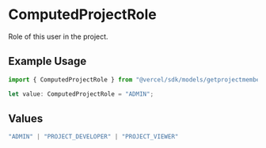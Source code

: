 # ComputedProjectRole

Role of this user in the project.

## Example Usage

```typescript
import { ComputedProjectRole } from "@vercel/sdk/models/getprojectmembersop.js";

let value: ComputedProjectRole = "ADMIN";
```

## Values

```typescript
"ADMIN" | "PROJECT_DEVELOPER" | "PROJECT_VIEWER"
```